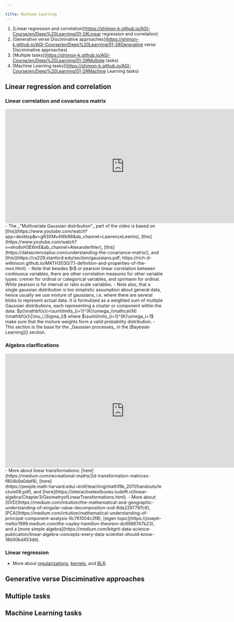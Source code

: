 ```yaml
---

title: Machine Learning
---
```



1. [Linear regression and correlation](https://shimon-k.github.io/AGI-Course/en/Deep%20Learning/01-2#Linear regression and correlation)
2. [Generative verse Disciminative approaches](https://shimon-k.github.io/AGI-Course/en/Deep%20Learning/01-2#Generative verse Disciminative approaches)
3. [Multiple tasks](https://shimon-k.github.io/AGI-Course/en/Deep%20Learning/01-2#Multiple tasks)
4. [Machine Learning tasks](https://shimon-k.github.io/AGI-Course/en/Deep%20Learning/01-2#Machine Learning tasks)







<a id="Linear regression and correlation"> </a>
## Linear regression and correlation


### Linear correlation and covariance matrix
<iframe width="760" height="365" src="https://www.youtube.com/embed/532siGy0b50" title="Linear correlation and covariance matrix" frameborder="0" allow="accelerometer; autoplay; clipboard-write; encrypted-media; gyroscope; picture-in-picture; web-share" referrerpolicy="strict-origin-when-cross-origin" allowfullscreen></iframe>
- The _"Multivariate Gaussian distribution"_ part of the video is based on [this](https://www.youtube.com/watch?app=desktop&v=gR3XMv4WkR8&ab_channel=LawrenceLeemis), [this](https://www.youtube.com/watch?v=eho8xH3E6mE&ab_channel=AlexanderIhler), [this](https://datascienceplus.com/understanding-the-covariance-matrix/), and [this](https://cs229.stanford.edu/section/gaussians.pdf; https://rich-d-wilkinson.github.io/MATH3030/7.1-definition-and-properties-of-the-mvn.html).
- Note that besides $r$ or pearson linear correlation between continuous variables, there are other correlation measures for other variable types: cremer for ordinal or categorical variables, and spirmann for ordinal. While pearson is for interval or ratio scale variables.
- Note also, that a single gaussian distribution is too simplistic assumption about general data, hence usually we use mixture of gaussians, i.e. where there are several blobs to represent actual data.
It is formulized as a weighted sum of multiple Gaussian distributions, each representing a cluster or component within the data: $p(\mathbf{x})=\sum\limits_{i=1}^{K}\omega_i\mathcal{N}(\mathbf{x}\|\mu_i,\Sigma_i)$ where $\sum\limits_{i=1}^{K}\omega_i=1$ make sure that the mixture weights form a valid probability distribution.
- This section is the base for the _Gaussian processes_ in the [Bayesian Learning]() section.


### Algebra clarifications
<iframe width="760" height="365" src="https://www.youtube.com/embed/TZ1Rm4iDqG0" title="Algebra clarifications" frameborder="0" allow="accelerometer; autoplay; clipboard-write; encrypted-media; gyroscope; picture-in-picture; web-share" referrerpolicy="strict-origin-when-cross-origin" allowfullscreen></iframe>
- More about linear transformations: [here](https://medium.com/recreational-maths/2d-transformation-matrices-f804b9a0daf8), [here](https://people.math.harvard.edu/~knill/teaching/math19b_2011/handouts/lecture08.pdf), and [here](https://interactivetextbooks.tudelft.nl/linear-algebra/Chapter3/GeometryofLinearTransformations.html).
- More about: [SVD](https://medium.com/intuition/the-mathematical-and-geographic-understanding-of-singular-value-decomposition-svd-8da2297797c6), [PCA](https://medium.com/intuition/mathematical-understanding-of-principal-component-analysis-6c761004c2f8), [eigen topic](https://joseph-mellor1999.medium.com/the-cayley-hamilton-theorem-dc6986747b23), and a [more simple algebra](https://medium.com/bitgrit-data-science-publication/linear-algebra-concepts-every-data-scientist-should-know-18b00bd453dd).


### Linear regression


- More about [regularizations](https://medium.com/intuition/understanding-l1-and-l2-regularization-with-analytical-and-probabilistic-views-8386285210fc), [kernels](https://medium.com/the-quantastic-journal/mathematical-understanding-of-gaussian-process-eaffc9c8a6d6?source=email-d1019811a9ed-1719532710769-digest.reader-cf522ff06849-eaffc9c8a6d6----4-102------------------2ec3adf7_5607_4125_ac7a_064ef8a30002-1), and [BLR](https://medium.com/intuition/gentle-introduction-of-bayesian-linear-regression-c83da6b0d1f7).




<a id="Generative verse Disciminative approaches"> </a>
## Generative verse Disciminative approaches





<a id="Multiple tasks"> </a>
## Multiple tasks




<a id="Machine Learning tasks"> </a>
## Machine Learning tasks
